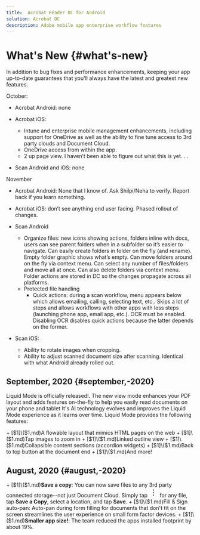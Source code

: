```yaml
---
title:  Acrobat Reader DC for Android
solution: Acrobat DC
description: Adobe mobile app enterprise workflow features
---
```


# What's New {#what's-new}

In addition to bug fixes and performance enhancements, keeping your app up-to-date guarantees that you'll always have the latest and greatest new features.

October:

* Acrobat Android: none
* Acrobat iOS: 
  
  * Intune and enterprise mobile management enhancements, including support for OneDrive as well as the ability to fine tune access to 3rd party clouds and Document Cloud. 
  * OneDrive access from within the app. 
  * 2 up page view. I haven’t been able to figure out what this is yet. . . 

* Scan Android and iOS: none

November

* Acrobat Android: None that I know of. Ask Shilpi/Neha to verify. Report back if you learn something. 
* Acrobat iOS: don’t see anything end user facing. Phased rollout of changes. 
* Scan Android 

  * Organize files: new icons showing actions, folders inline with docs, users can see parent folders when in a subfolder so it’s easier to navigate. Can easily create folders in folder on the fly (and rename). Empty folder graphic shows what’s empty. Can move folders around on the fly via context menu. Can select any number of files/folders and move all at once. Can also delete folders via context menu. Folder actions are stored in DC so the changes propagate across all platforms. 
  * Protected file handling
    * Quick actions: during a scan workflow, menu appears below which allows emailing, calling, selecting text, etc.. Skips a lot of steps and allows workflows with other apps with less steps (launching phone app, email app, etc.). OCR must be enabled. Disabling OCR disables quick actions because the latter depends on the former. 
  
* Scan iOS: 

  * Ability to rotate images when cropping. 
  * Ability to adjust scanned document size after scanning. Identical with what Android already rolled out. 



## September, 2020 {#september,-2020}

Liquid Mode is officially released!. The new view mode enhances your PDF layout and adds features on-the-fly to help you easily read documents on your phone and tablet  It's AI technology evolves and improves the Liquid Mode experience as it learns over time. Liquid Mode provides the following features: 

\+ \[$1]\($1\.md\)A flowable layout that mimics HTML pages on the web
\+ \[$1]\($1\.md\)Tap images to zoom in 
\+ \[$1]\($1\.md\)Linked outline view
\+ \[$1]\($1\.md\)Collapsible content sections (accordion widgets)
\+ \[$1]\($1\.md\)Back to top button at the document end
\+ \[$1]\($1\.md\)And more!

## August, 2020 {#august,-2020}

\+ \[$1]\($1\.md\)**Save a copy**: You can now save files to any 3rd party connected storage--not just Document Cloud. Simply tap ![image](./images/overflowicon.png) for any file, tap **Save a Copy**, select a location, and tap **Save**.
\+ \[$1]\($1\.md\)Fill & Sign auto-pan: Auto-pan during form filling for documents that don't fit on the screen streamlines the user experience on small form factor devices. 
\+ \[$1]\($1\.md\)**Smaller app size!**: The team reduced the apps installed footprint by about 19%.
